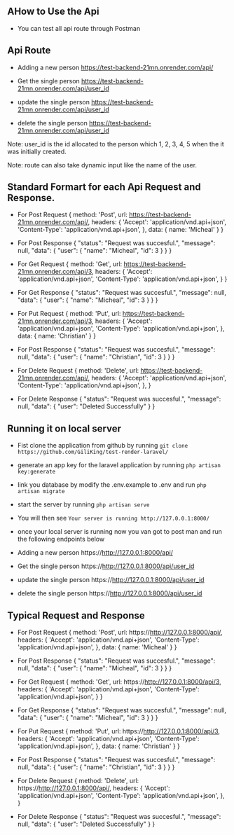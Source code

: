## AHow to Use the Api

- You can test all api route through Postman



## Api Route

- Adding a new person
https://test-backend-21mn.onrender.com/api/

- Get the single person
https://test-backend-21mn.onrender.com/api/user_id

- update the single person
https://test-backend-21mn.onrender.com/api/user_id

- delete the single person
https://test-backend-21mn.onrender.com/api/user_id


Note: user_id is the id allocated to the person which 1, 2, 3, 4, 5 when the it was initially created.

Note: route can also take dynamic input like the name of the user.

## Standard Formart for each Api Request and Response.

- For Post Request
{
    method: 'Post',
    url: https://test-backend-21mn.onrender.com/api/,
    headers: {
        'Accept': 'application/vnd.api+json',
        'Content-Type': 'application/vnd.api+json',
    },
    data: {
        name: 'Micheal'
    }
}

- For Post Response
{
    "status": "Request was succesful.",
    "message": null,
    "data": {
        "user": {
            "name": "Micheal",
            "id": 3
        }
    }
}


- For Get Request
{
    method: 'Get',
    url: https://test-backend-21mn.onrender.com/api/3,
    headers: {
        'Accept': 'application/vnd.api+json',
        'Content-Type': 'application/vnd.api+json',
    }
}

- For Get Response
{
    "status": "Request was succesful.",
    "message": null,
    "data": {
        "user": {
            "name": "Micheal",
            "id": 3
        }
    }
}

- For Put Request
{
    method: 'Put',
    url: https://test-backend-21mn.onrender.com/api/3,
    headers: {
        'Accept': 'application/vnd.api+json',
        'Content-Type': 'application/vnd.api+json',
    },
    data: {
        name: 'Christian'
    }
}

- For Post Response
{
    "status": "Request was succesful.",
    "message": null,
    "data": {
        "user": {
            "name": "Christian",
            "id": 3
        }
    }
}

- For Delete Request
{
    method: 'Delete',
    url: https://test-backend-21mn.onrender.com/api/,
    headers: {
        'Accept': 'application/vnd.api+json',
        'Content-Type': 'application/vnd.api+json',
    },
}

- For Delete Response
{
    "status": "Request was succesful.",
    "message": null,
    "data": {
        "user": "Deleted Successfully"
    }
}


## Running it on local server

- Fist clone the application from github by running
`git clone https://github.com/GiliKing/test-render-laravel/`

- generate an app key for the laravel application by running
`php artisan key:generate`

- link you database by modify the .env.example to .env and run
`php artisan migrate`

- start the server by running
`php artisan serve`

- You will then see
`Your server is running http://127.0.0.1:8000/`        

- once your local server is running  now you van got to post man and run the following endpoints below

- Adding a new person
https://http://127.0.0.1:8000/api/

- Get the single person
https://http://127.0.0.1:8000/api/user_id

- update the single person
https://http://127.0.0.1:8000/api/user_id

- delete the single person
https://http://127.0.0.1:8000/api/user_id

## Typical Request and Response

- For Post Request
{
    method: 'Post',
    url: https://http://127.0.0.1:8000/api/,
    headers: {
        'Accept': 'application/vnd.api+json',
        'Content-Type': 'application/vnd.api+json',
    },
    data: {
        name: 'Micheal'
    }
}

- For Post Response
{
    "status": "Request was succesful.",
    "message": null,
    "data": {
        "user": {
            "name": "Micheal",
            "id": 3
        }
    }
}


- For Get Request
{
    method: 'Get',
    url: https://http://127.0.0.1:8000/api/3,
    headers: {
        'Accept': 'application/vnd.api+json',
        'Content-Type': 'application/vnd.api+json',
    }
}

- For Get Response
{
    "status": "Request was succesful.",
    "message": null,
    "data": {
        "user": {
            "name": "Micheal",
            "id": 3
        }
    }
}

- For Put Request
{
    method: 'Put',
    url: https://http://127.0.0.1:8000/api/3,
    headers: {
        'Accept': 'application/vnd.api+json',
        'Content-Type': 'application/vnd.api+json',
    },
    data: {
        name: 'Christian'
    }
}

- For Post Response
{
    "status": "Request was succesful.",
    "message": null,
    "data": {
        "user": {
            "name": "Christian",
            "id": 3
        }
    }
}

- For Delete Request
{
    method: 'Delete',
    url: https://http://127.0.0.1:8000/api/,
    headers: {
        'Accept': 'application/vnd.api+json',
        'Content-Type': 'application/vnd.api+json',
    },
}

- For Delete Response
{
    "status": "Request was succesful.",
    "message": null,
    "data": {
        "user": "Deleted Successfully"
    }
}